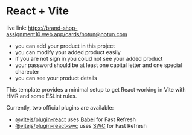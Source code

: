 # React + Vite

 live link: https://brand-shop-assignment10.web.app/cards/notun@notun.com
* you can add your product in this project
* you can modify your added product easily
* if you are not sign in you colud not see your added product
* your password should be at least one capital letter and one special charecter
* you can see your product details 


This template provides a minimal setup to get React working in Vite with HMR and some ESLint rules.

Currently, two official plugins are available:

- [@vitejs/plugin-react](https://github.com/vitejs/vite-plugin-react/blob/main/packages/plugin-react/README.md) uses [Babel](https://babeljs.io/) for Fast Refresh
- [@vitejs/plugin-react-swc](https://github.com/vitejs/vite-plugin-react-swc) uses [SWC](https://swc.rs/) for Fast Refresh
